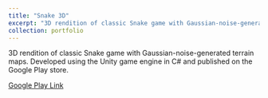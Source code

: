 ```yaml
---
title: "Snake 3D"
excerpt: "3D rendition of classic Snake game with Gaussian-noise-generated terrain maps.<br/><img src='/images/project_icons/vp-solver-2-stream-instability-solution-wk7.jpg'>"
collection: portfolio
---
```

3D rendition of classic Snake game with Gaussian-noise-generated terrain maps. Developed using the Unity game engine in C# and published on the Google Play store.

[Google Play Link](https://play.google.com/store/apps/details?id=com.jacobstechnologies.snake3d)

